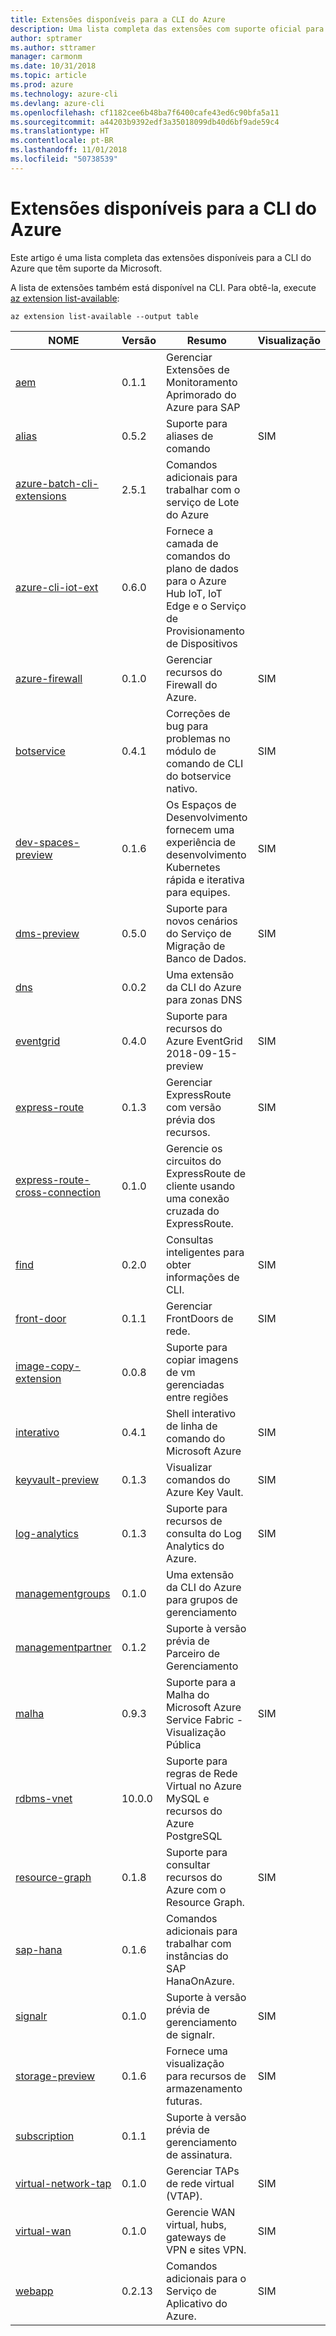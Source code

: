 ```yaml
---
title: Extensões disponíveis para a CLI do Azure
description: Uma lista completa das extensões com suporte oficial para a CLI do Azure.
author: sptramer
ms.author: sttramer
manager: carmonm
ms.date: 10/31/2018
ms.topic: article
ms.prod: azure
ms.technology: azure-cli
ms.devlang: azure-cli
ms.openlocfilehash: cf1182cee6b48ba7f6400cafe43ed6c90bfa5a11
ms.sourcegitcommit: a44203b9392edf3a35018099db40d6bf9ade59c4
ms.translationtype: HT
ms.contentlocale: pt-BR
ms.lasthandoff: 11/01/2018
ms.locfileid: "50738539"
---
```

# <a name="available-extensions-for-the-azure-cli"></a>Extensões disponíveis para a CLI do Azure

Este artigo é uma lista completa das extensões disponíveis para a CLI do Azure que têm suporte da Microsoft.

A lista de extensões também está disponível na CLI. Para obtê-la, execute [az extension list-available](/cli/azure/extension?view=azure-cli-latest#az-extension-list-available):

```azurecli
az extension list-available --output table
```

| NOME | Versão | Resumo | Visualização |
|------|---------|---------|---------|
| [aem](https://github.com/Azure/azure-cli-extensions) | 0.1.1 | Gerenciar Extensões de Monitoramento Aprimorado do Azure para SAP |  |
| [alias](https://github.com/Azure/azure-cli-extensions) | 0.5.2 | Suporte para aliases de comando | SIM |
| [azure-batch-cli-extensions](https://github.com/Azure/azure-batch-cli-extensions) | 2.5.1 | Comandos adicionais para trabalhar com o serviço de Lote do Azure |  |
| [azure-cli-iot-ext](https://github.com/azure/azure-iot-cli-extension) | 0.6.0 | Fornece a camada de comandos do plano de dados para o Azure Hub IoT, IoT Edge e o Serviço de Provisionamento de Dispositivos |  |
| [azure-firewall](https://github.com/Azure/azure-cli-extensions/tree/master/src/azure-firewall) | 0.1.0 | Gerenciar recursos do Firewall do Azure. | SIM |
| [botservice](https://github.com/Azure/azure-cli-extensions) | 0.4.1 | Correções de bug para problemas no módulo de comando de CLI do botservice nativo. | SIM |
| [dev-spaces-preview](https://github.com/Azure/azure-cli-extensions) | 0.1.6 | Os Espaços de Desenvolvimento fornecem uma experiência de desenvolvimento Kubernetes rápida e iterativa para equipes. | SIM |
| [dms-preview](https://github.com/Azure/azure-cli-extensions/tree/master/src/dms-preview) | 0.5.0 | Suporte para novos cenários do Serviço de Migração de Banco de Dados. | SIM |
| [dns](https://github.com/Azure/azure-cli-extensions) | 0.0.2 | Uma extensão da CLI do Azure para zonas DNS |  |
| [eventgrid](https://github.com/Azure/azure-cli-extensions) | 0.4.0 | Suporte para recursos do Azure EventGrid 2018-09-15-preview | SIM |
| [express-route](https://github.com/Azure/azure-cli-extensions/tree/master/src/express-route) | 0.1.3 | Gerenciar ExpressRoute com versão prévia dos recursos. | SIM |
| [express-route-cross-connection](https://github.com/Azure/azure-cli-extensions/tree/master/src/express-route-cross-connection) | 0.1.0 | Gerencie os circuitos do ExpressRoute de cliente usando uma conexão cruzada do ExpressRoute. |  |
| [find](https://github.com/Azure/azure-cli-extensions/tree/master/src/find) | 0.2.0 | Consultas inteligentes para obter informações de CLI. | SIM |
| [front-door](https://github.com/Azure/azure-cli-extensions/tree/master/src/front-door) | 0.1.1 | Gerenciar FrontDoors de rede. | SIM |
| [image-copy-extension](https://github.com/Azure/azure-cli-extensions) | 0.0.8 | Suporte para copiar imagens de vm gerenciadas entre regiões |  |
| [interativo](https://github.com/Azure/azure-cli) | 0.4.1 | Shell interativo de linha de comando do Microsoft Azure | SIM |
| [keyvault-preview](https://github.com/Azure/azure-keyvault-cli-extension) | 0.1.3 | Visualizar comandos do Azure Key Vault. | SIM |
| [log-analytics](https://github.com/Azure/azure-cli-extensions/tree/master/src/log-analytics) | 0.1.3 | Suporte para recursos de consulta do Log Analytics do Azure. | SIM |
| [managementgroups](https://github.com/Azure/azure-cli-extensions) | 0.1.0 | Uma extensão da CLI do Azure para grupos de gerenciamento |  |
| [managementpartner](https://github.com/Azure/azure-cli-extensions) | 0.1.2 | Suporte à versão prévia de Parceiro de Gerenciamento |  |
| [malha](https://github.com/Azure/azure-cli-extensions) | 0.9.3 | Suporte para a Malha do Microsoft Azure Service Fabric - Visualização Pública | SIM |
| [rdbms-vnet](https://github.com/Azure/azure-cli-extensions) | 10.0.0 | Suporte para regras de Rede Virtual no Azure MySQL e recursos do Azure PostgreSQL |  |
| [resource-graph](https://github.com/Azure/azure-cli-extensions/tree/master/src/resource-graph) | 0.1.8 | Suporte para consultar recursos do Azure com o Resource Graph. | SIM |
| [sap-hana](https://github.com/Azure/azure-hanaonazure-cli-extension) | 0.1.6 | Comandos adicionais para trabalhar com instâncias do SAP HanaOnAzure. |  |
| [signalr](https://github.com/Azure/azure-cli-extensions) | 0.1.0 | Suporte à versão prévia de gerenciamento de signalr. | SIM |
| [storage-preview](https://github.com/Azure/azure-cli-extensions/tree/master/src/storage-preview) | 0.1.6 | Fornece uma visualização para recursos de armazenamento futuras. | SIM |
| [subscription](https://github.com/Azure/azure-cli-extensions) | 0.1.1 | Suporte à versão prévia de gerenciamento de assinatura. |  |
| [virtual-network-tap](https://github.com/Azure/azure-cli-extensions/tree/master/src/virtual-network-tap) | 0.1.0 | Gerenciar TAPs de rede virtual (VTAP). | SIM |
| [virtual-wan](https://github.com/Azure/azure-cli-extensions/tree/master/src/virtual-wan) | 0.1.0 | Gerencie WAN virtual, hubs, gateways de VPN e sites VPN. | SIM |
| [webapp](https://github.com/Azure/azure-cli-extensions) | 0.2.13 | Comandos adicionais para o Serviço de Aplicativo do Azure. | SIM |